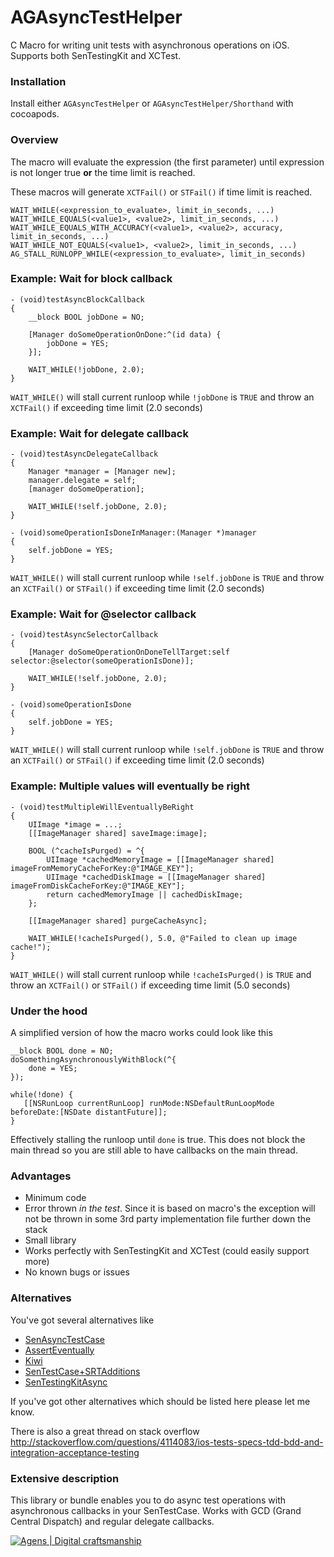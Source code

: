# AGAsyncTestHelper

C Macro for writing unit tests with asynchronous operations on iOS. Supports both SenTestingKit and XCTest.




### Installation
   
Install either `AGAsyncTestHelper` or `AGAsyncTestHelper/Shorthand` with cocoapods. 



### Overview

The macro will evaluate the expression (the first parameter) until expression is not longer true **or** the time limit is reached.

These macros will generate `XCTFail()` or `STFail()` if time limit is reached.
     
    WAIT_WHILE(<expression_to_evaluate>, limit_in_seconds, ...)
    WAIT_WHILE_EQUALS(<value1>, <value2>, limit_in_seconds, ...)
    WAIT_WHILE_EQUALS_WITH_ACCURACY(<value1>, <value2>, accuracy, limit_in_seconds, ...)
    WAIT_WHILE_NOT_EQUALS(<value1>, <value2>, limit_in_seconds, ...)
    AG_STALL_RUNLOPP_WHILE(<expression_to_evaluate>, limit_in_seconds)





### Example: Wait for block callback

```
- (void)testAsyncBlockCallback
{
    __block BOOL jobDone = NO;

    [Manager doSomeOperationOnDone:^(id data) {
        jobDone = YES; 
    }];

    WAIT_WHILE(!jobDone, 2.0);
}
```

`WAIT_WHILE()` will stall current runloop while `!jobDone` is `TRUE` and throw an `XCTFail()` if exceeding time limit (2.0 seconds)





### Example: Wait for delegate callback

```
- (void)testAsyncDelegateCallback
{
    Manager *manager = [Manager new];
    manager.delegate = self;
    [manager doSomeOperation];

    WAIT_WHILE(!self.jobDone, 2.0);
}

- (void)someOperationIsDoneInManager:(Manager *)manager
{
    self.jobDone = YES;
}
```
`WAIT_WHILE()` will stall current runloop while `!self.jobDone` is `TRUE` and throw an `XCTFail()` or `STFail()` if exceeding time limit (2.0 seconds)






### Example: Wait for @selector callback

```
- (void)testAsyncSelectorCallback
{
    [Manager doSomeOperationOnDoneTellTarget:self selector:@selector(someOperationIsDone)];

    WAIT_WHILE(!self.jobDone, 2.0);
}

- (void)someOperationIsDone
{
    self.jobDone = YES;
}
```

`WAIT_WHILE()` will stall current runloop while `!self.jobDone` is `TRUE` and throw an `XCTFail()` or `STFail()` if exceeding time limit (2.0 seconds)






### Example: Multiple values will eventually be right

```
- (void)testMultipleWillEventuallyBeRight
{
    UIImage *image = ...;
    [[ImageManager shared] saveImage:image];

    BOOL (^cacheIsPurged) = ^{
        UIImage *cachedMemoryImage = [[ImageManager shared] imageFromMemoryCacheForKey:@"IMAGE_KEY"];
        UIImage *cachedDiskImage = [[ImageManager shared] imageFromDiskCacheForKey:@"IMAGE_KEY"];
        return cachedMemoryImage || cachedDiskImage;
    };

    [[ImageManager shared] purgeCacheAsync];

    WAIT_WHILE(!cacheIsPurged(), 5.0, @"Failed to clean up image cache!");
}
```
`WAIT_WHILE()` will stall current runloop while `!cacheIsPurged()` is `TRUE` and throw an `XCTFail()` or `STFail()` if exceeding time limit (5.0 seconds)




### Under the hood

A simplified version of how the macro works could look like this

```
__block BOOL done = NO;
doSomethingAsynchronouslyWithBlock(^{
    done = YES;
});

while(!done) {
   [[NSRunLoop currentRunLoop] runMode:NSDefaultRunLoopMode beforeDate:[NSDate distantFuture]];
}
```

Effectively stalling the runloop until `done` is true. This does not block the main thread so you are still able to have callbacks on the main thread. 





### Advantages

- Minimum code
- Error thrown *in the test*. Since it is based on macro's the exception will not be thrown in some 3rd party implementation file further down the stack
- Small library
- Works perfectly with SenTestingKit and XCTest (could easily support more)
- No known bugs or issues




### Alternatives

You've got several alternatives like

- [SenAsyncTestCase](https://github.com/akisute/SenAsyncTestCase)
- [AssertEventually](https://gist.github.com/lukeredpath/506353/)
- [Kiwi](https://github.com/allending/Kiwi/wiki/Asynchronous-Testing)
- [SenTestCase+SRTAdditions](https://github.com/square/SocketRocket/blob/master/SRWebSocketTests/SenTestCase+SRTAdditions.h)
- [SenTestingKitAsync](https://github.com/nxtbgthng/SenTestingKitAsync)

If you've got other alternatives which should be listed here please let me know.

There is also a great thread on stack overflow http://stackoverflow.com/questions/4114083/ios-tests-specs-tdd-bdd-and-integration-acceptance-testing





### Extensive description

This library or bundle enables you to do async test operations with asynchronous callbacks in your SenTestCase. Works with GCD (Grand Central Dispatch) and regular delegate callbacks. 

[![Agens | Digital craftsmanship](http://static.agens.no/images/agens_logo_w_slogan_avenir_small.png)](http://agens.no/)
